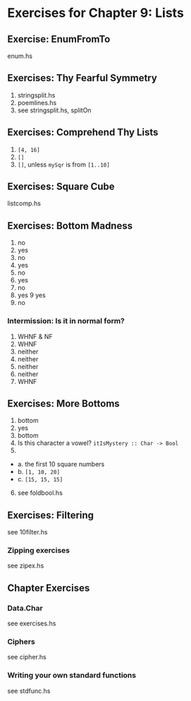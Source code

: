 # Exercises for Chapter 9: Lists

## Exercise: EnumFromTo
enum.hs

## Exercises: Thy Fearful Symmetry
1. stringsplit.hs
2. poemlines.hs
3. see stringsplit.hs, splitOn

## Exercises: Comprehend Thy Lists

1. `[4, 16]`
2. `[]`
3. `[]`, unless `mySqr` is from `[1..10]`

## Exercises: Square Cube

listcomp.hs

## Exercises: Bottom Madness

1. no
2. yes
3. no
4. yes
5. no
6. yes
7. no
8. yes
9  yes
10. no

### Intermission: Is it in normal form?

1. WHNF & NF
2. WHNF
3. neither
4. neither
5. neither
6. neither
7. WHNF

## Exercises: More Bottoms

1. bottom
2. yes
3. bottom
4. Is this character a vowel?
  `itIsMystery :: Char -> Bool`
5. 
- a. the first 10 square numbers
- b. `[1, 10, 20]` 
- c. `[15, 15, 15]`

6. see foldbool.hs

## Exercises: Filtering 

see 10filter.hs

### Zipping exercises

see zipex.hs

## Chapter Exercises

### Data.Char
see exercises.hs

### Ciphers
see cipher.hs

### Writing your own standard functions
see stdfunc.hs
